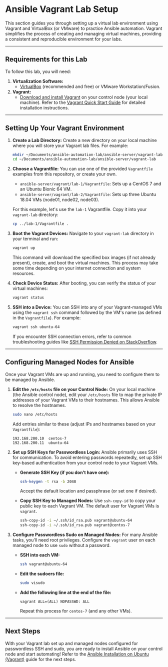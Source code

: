 # Ansible Vagrant Lab Setup

This section guides you through setting up a virtual lab environment using Vagrant and VirtualBox (or VMware) to practice Ansible automation. Vagrant simplifies the process of creating and managing virtual machines, providing a consistent and reproducible environment for your labs.

---

## Requirements for this Lab

To follow this lab, you will need:

1.  **Virtualization Software:**
    *   [VirtualBox](https://www.virtualbox.org/wiki/Downloads) (recommended and free) or VMware Workstation/Fusion.
2.  **Vagrant:**
    *   [Download and install Vagrant](https://www.vagrantup.com/downloads) on your control node (your local machine). Refer to the [Vagrant Quick Start Guide](https://learn.hashicorp.com/tutorials/vagrant/getting-started-index?in=vagrant/getting-started) for detailed installation instructions.

---

## Setting Up Your Vagrant Environment

1.  **Create a Lab Directory:**
    Create a new directory on your local machine where you will store your Vagrant lab files. For example:
    ```bash
    mkdir ~/Documents/ansible-automation-lab/ansible-server/vagrant-lab
    cd ~/Documents/ansible-automation-lab/ansible-server/vagrant-lab
    ```

2.  **Choose a Vagrantfile:**
    You can use one of the provided `Vagrantfile` examples from this repository, or create your own.
    *   `ansible-server/vagrant/lab-1/Vagrantfile`: Sets up a CentOS 7 and an Ubuntu Bionic 64 VM.
    *   `ansible-server/vagrant/lab-2/Vagrantfile`: Sets up three Ubuntu 18.04 VMs (node01, node02, node03).

    For this example, let's use the `lab-1` Vagrantfile. Copy it into your `vagrant-lab` directory:
    ```bash
    cp ../lab-1/Vagrantfile .
    ```

3.  **Boot the Vagrant Devices:**
    Navigate to your `vagrant-lab` directory in your terminal and run:
    ```bash
    vagrant up
    ```
    This command will download the specified box images (if not already present), create, and boot the virtual machines. This process may take some time depending on your internet connection and system resources.

4.  **Check Device Status:**
    After booting, you can verify the status of your virtual machines:
    ```bash
    vagrant status
    ```

5.  **SSH into a Device:**
    You can SSH into any of your Vagrant-managed VMs using the `vagrant ssh` command followed by the VM's name (as defined in the `Vagrantfile`). For example:
    ```bash
    vagrant ssh ubuntu-64
    ```
    If you encounter SSH connection errors, refer to common troubleshooting guides like [SSH Permission Denied on StackOverflow](https://stackoverflow.com/questions/36300446/ssh-permission-denied-publickey-gssapi-with-mic).

---

## Configuring Managed Nodes for Ansible

Once your Vagrant VMs are up and running, you need to configure them to be managed by Ansible.

1.  **Edit the `/etc/hosts` file on your Control Node:**
    On your local machine (the Ansible control node), edit your `/etc/hosts` file to map the private IP addresses of your Vagrant VMs to their hostnames. This allows Ansible to resolve the hostnames.

    ```bash
    sudo nano /etc/hosts
    ```
    Add entries similar to these (adjust IPs and hostnames based on your `Vagrantfile`):
    ```text
    192.168.200.10  centos-7
    192.168.200.11  ubuntu-64
    ```

2.  **Set up SSH Keys for Passwordless Login:**
    Ansible primarily uses SSH for communication. To avoid entering passwords repeatedly, set up SSH key-based authentication from your control node to your Vagrant VMs.

    *   **Generate SSH Key (if you don't have one):**
        ```bash
        ssh-keygen -t rsa -b 2048
        ```
        Accept the default location and passphrase (or set one if desired).

    *   **Copy SSH Key to Managed Nodes:**
        Use `ssh-copy-id` to copy your public key to each Vagrant VM. The default user for Vagrant VMs is `vagrant`.
        ```bash
        ssh-copy-id -i ~/.ssh/id_rsa.pub vagrant@ubuntu-64
        ssh-copy-id -i ~/.ssh/id_rsa.pub vagrant@centos-7
        ```

3.  **Configure Passwordless Sudo on Managed Nodes:**
    For many Ansible tasks, you'll need root privileges. Configure the `vagrant` user on each managed node to use `sudo` without a password.

    *   **SSH into each VM:**
        ```bash
        ssh vagrant@ubuntu-64
        ```
    *   **Edit the sudoers file:**
        ```bash
        sudo visudo
        ```
    *   **Add the following line at the end of the file:**
        ```text
        vagrant ALL=(ALL) NOPASSWD: ALL
        ```
        Repeat this process for `centos-7` (and any other VMs).

---

## Next Steps

With your Vagrant lab set up and managed nodes configured for passwordless SSH and sudo, you are ready to install Ansible on your control node and start automating! Refer to the [Ansible Installation on Ubuntu (Vagrant)](ansible-server/vagrant/ansible-installation-on-vagrant.md) guide for the next steps.

